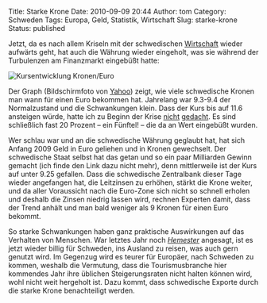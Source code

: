 Title: Starke Krone
Date: 2010-09-09 20:44
Author: tom
Category: Schweden
Tags: Europa, Geld, Statistik, Wirtschaft
Slug: starke-krone
Status: published

Jetzt, da es nach allem Kriseln mit der schwedischen
[Wirtschaft](http://www.fiket.de/2010/09/03/its-the-economy-stupid/)
wieder aufwärts geht, hat auch die Währung wieder eingeholt, was sie
während der Turbulenzen am Finanzmarkt eingebüßt hatte:

![Kursentwicklung
Kronen/Euro](http://www.fiket.de/pic/kronansep2010.png "Kursentwicklung Kronen/Euro")

Der Graph (Bildschirmfoto von
[Yahoo](http://finance.yahoo.com/echarts?s=EURSEK=X+Interactive#chart3:symbol=eursek=x;range=2y;indicator=volume;charttype=line;crosshair=on;ohlcvalues=0;logscale=on;source=undefined))
zeigt, wie viele schwedische Kronen man wann für einen Euro bekommen
hat. Jahrelang war 9.3-9.4 der Normalzustand und die Schwankungen klein.
Dass der Kurs bis auf 11.6 ansteigen würde, hatte ich zu Beginn der
Krise [nicht](http://www.fiket.de/2008/10/16/schwache-krone/)
[gedacht](http://www.fiket.de/2008/07/09/auf-und-ab/). Es sind
schließlich fast 20 Prozent – ein Fünftel! – die da an Wert eingebüßt
wurden.

Wer schlau war und an die schwedische Währung geglaubt hat, hat sich
Anfang 2009 Geld in Euro geliehen und in Kronen gewechselt. Der
schwedische Staat selbst hat das getan und so ein paar Milliarden Gewinn
gemacht (ich finde den Link dazu nicht mehr), denn mittlerweile ist der
Kurs auf unter 9.25 gefallen. Dass die schwedische Zentralbank dieser
Tage wieder angefangen hat, die Leitzinsen zu erhöhen, stärkt die Krone
weiter, und da aller Voraussicht nach die Euro-Zone sich nicht so
schnell erholen und deshalb die Zinsen niedrig lassen wird, rechnen
Experten damit, dass der Trend anhält und man bald weniger als 9 Kronen
für einen Euro bekommt.

So starke Schwankungen haben ganz praktische Auswirkungen auf das
Verhalten von Menschen. War letztes Jahr noch
[*Hemester*](http://www.fiket.de/2010/01/04/sprachliches-zum-jahreswechsel/)
angesagt, ist es jetzt wieder billig für Schweden, ins Ausland zu
reisen, was auch gern genutzt wird. Im Gegenzug wird es teurer für
Europäer, nach Schweden zu kommen, weshalb die Vermutung, dass die
Tourismusbranche hier kommendes Jahr ihre üblichen Steigerungsraten
nicht halten können wird, wohl nicht weit hergeholt ist. Dazu kommt,
dass schwedische Exporte durch die starke Krone benachteiligt werden.

